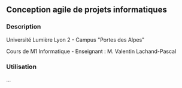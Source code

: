 ## Conception agile de projets informatiques

### Description

Université Lumière Lyon 2 - Campus "Portes des Alpes"

Cours de M1 Informatique - Enseignant : M. Valentin Lachand-Pascal

### Utilisation

...